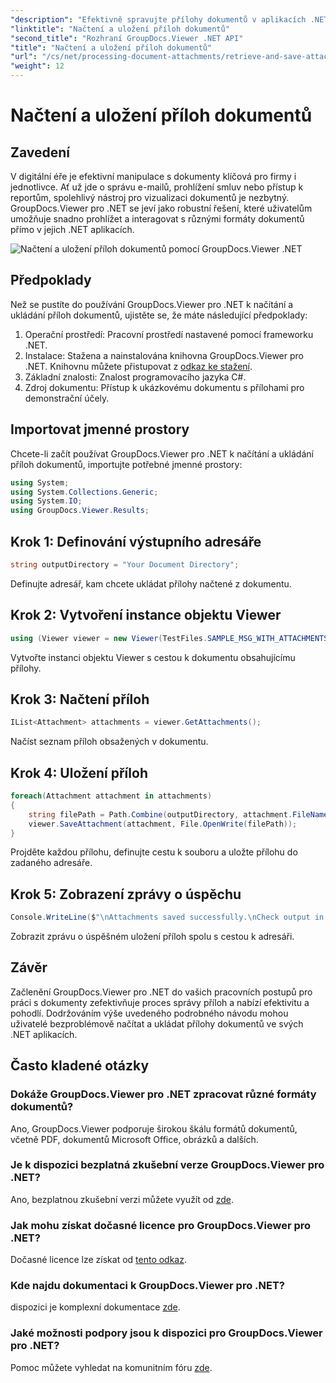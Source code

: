 ```yaml
---
"description": "Efektivně spravujte přílohy dokumentů v aplikacích .NET pomocí GroupDocs.Viewer. Načítání a ukládání příloh bez problémů."
"linktitle": "Načtení a uložení příloh dokumentů"
"second_title": "Rozhraní GroupDocs.Viewer .NET API"
"title": "Načtení a uložení příloh dokumentů"
"url": "/cs/net/processing-document-attachments/retrieve-and-save-attachments/"
"weight": 12
---
```


# Načtení a uložení příloh dokumentů

## Zavedení
V digitální éře je efektivní manipulace s dokumenty klíčová pro firmy i jednotlivce. Ať už jde o správu e-mailů, prohlížení smluv nebo přístup k reportům, spolehlivý nástroj pro vizualizaci dokumentů je nezbytný. GroupDocs.Viewer pro .NET se jeví jako robustní řešení, které uživatelům umožňuje snadno prohlížet a interagovat s různými formáty dokumentů přímo v jejich .NET aplikacích.

![Načtení a uložení příloh dokumentů pomocí GroupDocs.Viewer .NET](/viewer/processing-document-attachments/retrieve-and-save-document-attachments.png)

## Předpoklady
Než se pustíte do používání GroupDocs.Viewer pro .NET k načítání a ukládání příloh dokumentů, ujistěte se, že máte následující předpoklady:
1. Operační prostředí: Pracovní prostředí nastavené pomocí frameworku .NET.
2. Instalace: Stažena a nainstalována knihovna GroupDocs.Viewer pro .NET. Knihovnu můžete přistupovat z [odkaz ke stažení](https://releases.groupdocs.com/viewer/net/).
3. Základní znalosti: Znalost programovacího jazyka C#.
4. Zdroj dokumentu: Přístup k ukázkovému dokumentu s přílohami pro demonstrační účely.

## Importovat jmenné prostory
Chcete-li začít používat GroupDocs.Viewer pro .NET k načítání a ukládání příloh dokumentů, importujte potřebné jmenné prostory:
```csharp
using System;
using System.Collections.Generic;
using System.IO;
using GroupDocs.Viewer.Results;
```

## Krok 1: Definování výstupního adresáře
```csharp
string outputDirectory = "Your Document Directory";
```
Definujte adresář, kam chcete ukládat přílohy načtené z dokumentu.
## Krok 2: Vytvoření instance objektu Viewer
```csharp
using (Viewer viewer = new Viewer(TestFiles.SAMPLE_MSG_WITH_ATTACHMENTS))
```
Vytvořte instanci objektu Viewer s cestou k dokumentu obsahujícímu přílohy.
## Krok 3: Načtení příloh
```csharp
IList<Attachment> attachments = viewer.GetAttachments();
```
Načíst seznam příloh obsažených v dokumentu.
## Krok 4: Uložení příloh
```csharp
foreach(Attachment attachment in attachments)
{
    string filePath = Path.Combine(outputDirectory, attachment.FileName);  
    viewer.SaveAttachment(attachment, File.OpenWrite(filePath)); 
}
```
Projděte každou přílohu, definujte cestu k souboru a uložte přílohu do zadaného adresáře.
## Krok 5: Zobrazení zprávy o úspěchu
```csharp
Console.WriteLine($"\nAttachments saved successfully.\nCheck output in {outputDirectory}.");
```
Zobrazit zprávu o úspěšném uložení příloh spolu s cestou k adresáři.

## Závěr
Začlenění GroupDocs.Viewer pro .NET do vašich pracovních postupů pro práci s dokumenty zefektivňuje proces správy příloh a nabízí efektivitu a pohodlí. Dodržováním výše uvedeného podrobného návodu mohou uživatelé bezproblémově načítat a ukládat přílohy dokumentů ve svých .NET aplikacích.
## Často kladené otázky
### Dokáže GroupDocs.Viewer pro .NET zpracovat různé formáty dokumentů?
Ano, GroupDocs.Viewer podporuje širokou škálu formátů dokumentů, včetně PDF, dokumentů Microsoft Office, obrázků a dalších.
### Je k dispozici bezplatná zkušební verze GroupDocs.Viewer pro .NET?
Ano, bezplatnou zkušební verzi můžete využít od [zde](https://releases.groupdocs.com/).
### Jak mohu získat dočasné licence pro GroupDocs.Viewer pro .NET?
Dočasné licence lze získat od [tento odkaz](https://purchase.groupdocs.com/temporary-license/).
### Kde najdu dokumentaci k GroupDocs.Viewer pro .NET?
dispozici je komplexní dokumentace [zde](https://tutorials.groupdocs.com/viewer/net/).
### Jaké možnosti podpory jsou k dispozici pro GroupDocs.Viewer pro .NET?
Pomoc můžete vyhledat na komunitním fóru [zde](https://forum.groupdocs.com/c/viewer/9).